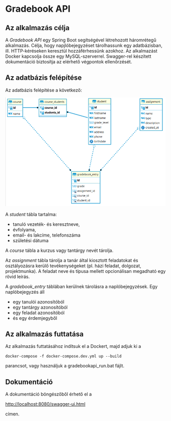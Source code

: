 # Gradebook API 

## Az alkalmazás célja

A *Gradebook API* egy Spring Boot segítségével létrehozott háromrétegű alkalmazás. Célja, hogy napjlóbejegyzéset tárolhassunk 
egy adatbázisban, ill. HTTP-kéréseken keresztül hozzáférhessünk azokhoz. Az alkalmazást Docker kapcsolja össze egy 
MySQL-szerverrel. Swagger-rel készített dokumentáció biztosítja az elérhető végpontok ellenőrzését. 

## Az adatbázis felépítése

Az adatbázis felépítése a következő:

<img src="https://github.com/gyoritamas/vasvari-gradebook-api/blob/development/docs/images/db-schema.png" alt="schema"></a>

A *student* tábla tartalma:
- tanuló vezeték- és keresztneve,
- évfolyama,
- email- és lakcíme, telefonszáma
- születési dátuma

A *course* tábla a kurzus vagy tantárgy nevét tárolja.

Az *assignment* tábla tárolja a tanár által kiosztott feladatokat és osztályozásra kerülő tevékenységeket (pl. házi feladat, dolgozat, projektmunka). A feladat neve és típusa mellett opcionálisan megadható egy rövid leírás.

A *gradebook_entry* táblában kerülnek tárolásra a naplóbejegyzések. Egy naplóbejegyzés áll
- egy tanulói azonosítóból
- egy tantárgy azonosítóból
- egy feladat azonosítóból
- és egy érdemjegyből

## Az alkalmazás futtatása

Az alkalmazás futtatásához indítsuk el a Dockert, majd adjuk ki a
```
docker-compose -f docker-compose.dev.yml up --build
```
parancsot, vagy használjuk a gradebookapi_run.bat fájlt.

## Dokumentáció
A dokumentáció böngészőből érhető el a

[http://localhost:8080/swagger-ui.html](http://localhost:8080/swagger-ui.html)

címen.


